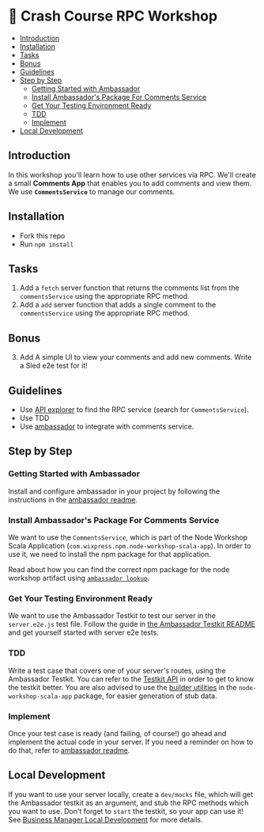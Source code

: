 # 📠 Crash Course RPC Workshop

- [Introduction](#introduction)
- [Installation](#installation)
- [Tasks](#tasks)
- [Bonus](#bonus)
- [Guidelines](#guidelines)
- [Step by Step](#step-by-step)
  * [Getting Started with Ambassador](#getting-started-with-ambassador)
  * [Install Ambassador's Package For Comments Service](#install-ambassadors-package-for-comments-service)
  * [Get Your Testing Environment Ready](#get-your-testing-environment-ready)
  * [TDD](#tdd)
  * [Implement](#implement)
- [Local Development](#local-development)

## Introduction

In this workshop you'll learn how to use other services via RPC. We'll create a small **Comments App** that enables you to add comments and view them. We use **`CommentsService`** to manage our comments.

## Installation

* Fork this repo
* Run `npm install`

## Tasks

1. Add a `fetch` server function that returns the comments list from the `commentsService` using the appropriate RPC method.
2. Add a `add` server function that adds a single comment to the `commentsService` using the appropriate RPC method.

## Bonus

3. Add A simple UI to view your comments and add new comments. Write a Sled e2e test for it!

## Guidelines

* Use [API explorer](https://pbo.wixpress.com/wix-api-explorer) to find the RPC service (search for `CommentsService`).
* Use TDD
* Use [ambassador](https://github.com/wix-private/ambassador) to integrate with comments service.

## Step by Step
### Getting Started with Ambassador
Install and configure ambassador in your project by following the instructions in the [ambassador readme](https://github.com/wix-private/ambassador#usage).

### Install Ambassador's Package For Comments Service
We want to use the `CommentsService`, which is part of the Node Workshop Scala Application (`com.wixpress.npm.node-workshop-scala-app`). In order to use it, we need to install the npm package for that application.

Read about how you can find the correct npm package for the node workshop artifact using [`ambassador lookup`](https://github.com/wix-private/ambassador#adding-dependencies).

### Get Your Testing Environment Ready
We want to use the Ambassador Testkit to test our server in the `server.e2e.js` test file. Follow the guide in [the Ambassador Testkit README](https://github.com/wix-private/ambassador-testkit#integration-tests-server-e2e) and get yourself started with server e2e tests.

### TDD
Write a test case that covers one of your server's routes, using the Ambassador Testkit. You can refer to the [Testkit API](https://github.com/wix-private/ambassador-testkit#api) in order to get to know the testkit better. You are also advised to use the [builder utilities](https://github.com/wix-private/ambassador#builder-utilities) in the `node-workshop-scala-app` package, for easier generation of stub data.

### Implement
Once your test case is ready (and failing, of course!) go ahead and implement the actual code in your server. If you need a reminder on how to do that, refer to [ambassador readme](https://github.com/wix-private/ambassador#using-rpc-servers-in-your-code).

## Local Development
If you want to use your server locally, create a `dev/mocks` file, which will get the Ambassador testkit as an argument, and stub the RPC methods which you want to use. Don't forget to `start` the testkit, so your app can use it! See [Business Manager Local Development](https://bo.wix.com/pages/yoshi/docs/business-manager-flow/yoshi-server#local-development) for more details.
